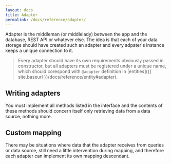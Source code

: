 ```yaml
---
layout: docs
title: Adapter
permalink: /docs/reference/adapter/
---
```


Adapter is the middleman (or middlelady) between the app and the database, REST API or whatever else. The idea is that each of your data storage should have created such an adapter and every adpater's instance keeps a unique connection to it.

> Every adapter should have its own requirements obviously passed in constructor, but all adapters must be registered under a unique name, which  should corespond with `@adapter` definition in [entities]({{ site.baseurl }}/docs/reference/entity#adapter).

## Writing adapters
You must implement all methods listed in the interface and the contents of these methods should concern itself only retrieving data from a data source, nothing more.

## Custom mapping
There may be situations where data that the adapter receives from queries or data source, still need a little intervention during mapping, and therefore each adapter can implement its own mapping descendant.